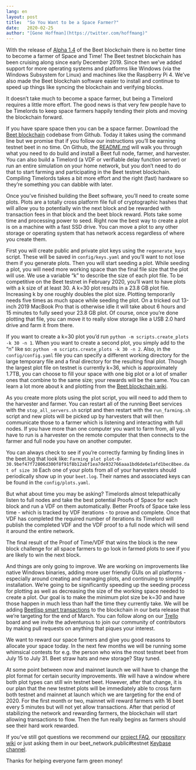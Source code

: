 ```yaml
---
lang: en
layout: post
title:  "So You Want to be a Space Farmer?"
date:   2020-02-25
author: "[Gene Hoffman](https://twitter.com/hoffmang)"
---
```


With the release of [Alpha 1.4](https://github.com/Beet-Network/beet-blockchain/releases/tag/alpha-1.4) of the Beet blockchain there is no better time to become a farmer of Space and Time! The Beet testnet blockchain has been cruising along since early December 2019. Since then we’ve added support for more operating systems and platforms like Windows (via the Windows Subsystem for Linux) and machines like the Raspberry Pi 4. We’ve also made the Beet blockchain software easier to install and continue to speed up things like syncing the blockchain and verifying blocks.

It doesn’t take much to become a space farmer, but being a Timelord requires a little more effort. The good news is that very few people have to be Timelords to keep space farmers happily tending their plots and moving the blockchain forward.

If you have spare space then you can be a space farmer. Download the [Beet blockchain](https://github.com/Beet-Network/beet-blockchain) codebase from Github. Today it takes using the command line but we promise that if you follow our instructions you’ll be earning testnet beet in no time. On Github, the [README.md](https://github.com/Beet-Network/beet-blockchain/blob/master/README.md) will walk you through what you need to do build and install a Beet full node, farmer, and harvester. You can also build a Timelord (a VDF or verifiable delay function server) or run an entire simulation on your home network, but you don’t need to do that to start farming and participating in the Beet testnet blockchain. Compiling Timelords takes a bit more effort and the right (fast) hardware so they’re something you can dabble with later.

Once you’ve finished building the Beet software, you’ll need to create some plots. Plots are a totally cross platform file full of cryptographic hashes that will allow you to potentially win the next block and be rewarded with transaction fees in that block and the beet block reward. Plots take some time and processing power to seed. Right now the best way to create a plot is on a machine with a fast SSD drive. You can move a plot to any other storage or operating system that has network access regardless of where you create them.

First you will create public and private plot keys using the `regenerate_keys` script. These will be saved in `config/keys.yaml` and you’ll want to not lose them if you generate plots. Then you will start seeding a plot. While seeding a plot, you will need more working space than the final file size that the plot will use. We use a variable “k” to describe the size of each plot file. To be competitive on the Beet testnet in February 2020, you’ll want to have plots with a k size of at least 30. A k=30 plot results in a 23.8 GB plot file. Increasing k by one roughly doubles the plot size. Plotting temporarily needs five times as much space while seeding the plot. On a tricked out 13-inch 2019 MacBook Pro that is otherwise idle it will take about 6 hours and 15 minutes to fully seed your 23.8 GB plot. Of course, once you’re done plotting that file, you can move it to really slow storage like a USB 2.0 hard drive and farm it from there.

If you want to create a k=30 plot you’d run `python -m scripts.create_plots -k 30 -n 1`. When you want to create a second plot, you simply add to the “n” like so: `python -m scripts.create_plots -k 30 -n 2`. Also, in the `config/config.yaml` file you can specify a different working directory for the large temporary file and a final directory for the resulting final plot. Though the largest plot file on testnet is currently k=36, which is approximately 1.7TB, you can choose to fill your space with one big plot or a lot of smaller ones that combine to the same size; your rewards will be the same. You can learn a lot more about k and plotting from the [Beet blockchain wiki](https://github.com/Beet-Network/beet-blockchain/wiki).

As you create more plots using the plot script, you will need to add them to the harvester and farmer. You can restart all of the running Beet services with the `stop_all_servers.sh` script and then restart with the `run_farming.sh` script and new plots will be picked up by harvesters that will then communicate those to a farmer which is listening and interacting with full nodes. If you have more than one computer you want to farm from, all you have to run is a harvester on the remote computer that then connects to the farmer and full node you have on another computer.

You can always check to see if you’re correctly farming by finding lines in the beet.log that look like:
`Farming plot plot-0-30.9bef47f72806d300f8f91f8b12abf1ea7de932766aaa1bd6de6e1afd1bec8bee.dat of size 30`
Each one of your plots from all of your harvesters should periodically show up in your `beet.log`. Their names and associated keys can be found in the `config/plots.yaml`.

But what about time you may be asking? Timelords almost telepathically listen to full nodes and take the best potential Proofs of Space for each block and run a VDF on them automatically. Better Proofs of Space take less time - which is tracked by VDF iterations - to prove and complete. Once that VDF has completed the required number of iterations its Timelord will publish the completed VDF and the VDF proof to a full node which will send it around the entire network.

The final result of the Proof of Time/VDF that wins the block is the new block challenge for all space farmers to go look in farmed plots to see if you are likely to win the next block.

And things are only going to improve. We are working on improvements like native Windows binaries, adding more user friendly GUIs on all platforms - especially around creating and managing plots, and continuing to simplify installation. We’re going to be significantly speeding up the seeding process for plotting as well as decreasing the size of the working space needed to create a plot. Our goal is to make the minimum plot size be k=30 and have those happen in much less than half the time they currently take. We will be adding [Beetlisp smart transactions](https://www.beetnetwork.org/2019/11/27/beetlisp.en.html) to the blockchain in our beta release that we’re targeting for the end of March. You can follow along on our [Trello](https://trello.com/b/ZuNx7sET/engineering-core) board and we invite the adventurous to join our community of contributors by making pull requests on anything that piques your interest.

We want to reward our space farmers and give you good reasons to allocate your space today. In the next few months we will be running some whimsical contests for e.g. the person who wins the most testnet beet from July 15 to July 31. Beet straw hats and new storage? Stay tuned.

At some point between now and mainnet launch we will have to change the plot format for certain security improvements. We will have a window where both plot types can still win testnet beet. However, after that change, it is our plan that the new testnet plots will be immediately able to cross farm both testnet and mainnet at launch which we are targeting for the end of 2020. For the first month or two, mainnet will reward farmers with 16 beet every 5 minutes but will not yet allow transactions. After that period of stabilizing the network and rewarding farmers, the blockchain will start allowing transactions to flow. Then the fun really begins as farmers should see their hard work rewarded.

If you’ve still got questions we recommend our [project FAQ](https://www.beetnetwork.org/faq/), our [repository wiki](https://github.com/Beet-Network/beet-blockchain/wiki) or just asking them in our beet_network.public#testnet [Keybase channel](https://keybase.io/team/beet_network.public).

Thanks for helping everyone farm green money!
